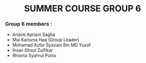 <h1 align="center">SUMMER COURSE GROUP 6</h1>
<h3>Group 6 members :</h3>
<ul>
  <li>Arianti Apriani Sagita</li>
  <li>Mia Karisma Haq <span>(Group Leader)</span></li>
  <li>Mohamad Azfar Syazani Bin MD Yusof</li>
  <li>Ihsan Ghozi Zulfikar</li>
  <li>Rhisma Syahrul Putra</li>
</ul>
